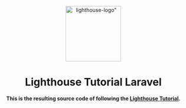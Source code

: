 <div align="center">
  <a href="https://lighthouse-php.com/tutorial">
    <img src="https://raw.githubusercontent.com/nuwave/lighthouse/master/logo.png" alt=lighthouse-logo" width="150" height="150">
  </a>
</div>

<div align="center">

# Lighthouse Tutorial Laravel

**This is the resulting source code of following the [Lighthouse Tutorial](https://lighthouse-php.com/tutorial).**

</div>
